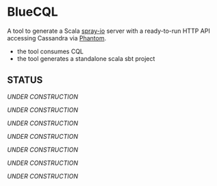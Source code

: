 # BlueCQL

A tool to generate a Scala [spray-io](http://spray.io/) server with a ready-to-run HTTP API accessing Cassandra via [Phantom](https://github.com/outworkers/phantom).

  * the tool consumes CQL
  * the tool generates a standalone scala sbt project

## STATUS

*UNDER CONSTRUCTION*

*UNDER CONSTRUCTION*

*UNDER CONSTRUCTION*

*UNDER CONSTRUCTION*

*UNDER CONSTRUCTION*

*UNDER CONSTRUCTION*

*UNDER CONSTRUCTION*

